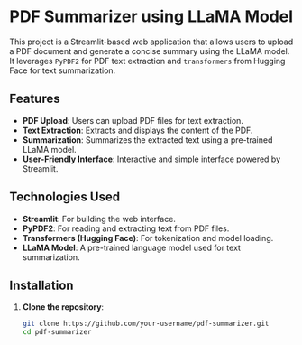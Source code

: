 # PDF Summarizer using LLaMA Model

This project is a Streamlit-based web application that allows users to upload a PDF document and generate a concise summary using the LLaMA model. It leverages `PyPDF2` for PDF text extraction and `transformers` from Hugging Face for text summarization.

## Features
- **PDF Upload**: Users can upload PDF files for text extraction.
- **Text Extraction**: Extracts and displays the content of the PDF.
- **Summarization**: Summarizes the extracted text using a pre-trained LLaMA model.
- **User-Friendly Interface**: Interactive and simple interface powered by Streamlit.

## Technologies Used
- **Streamlit**: For building the web interface.
- **PyPDF2**: For reading and extracting text from PDF files.
- **Transformers (Hugging Face)**: For tokenization and model loading.
- **LLaMA Model**: A pre-trained language model used for text summarization.

## Installation

1. **Clone the repository**:
   ```bash
   git clone https://github.com/your-username/pdf-summarizer.git
   cd pdf-summarizer
